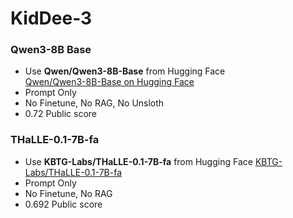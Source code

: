 # KidDee-3

### Qwen3-8B Base
- Use **Qwen/Qwen3-8B-Base** from Hugging Face  
 [Qwen/Qwen3-8B-Base on Hugging Face](https://huggingface.co/Qwen/Qwen3-8B-Base)
- Prompt Only
- No Finetune, No RAG, No Unsloth
- 0.72 Public score

### THaLLE-0.1-7B-fa
- Use **KBTG-Labs/THaLLE-0.1-7B-fa** from Hugging Face
 [KBTG-Labs/THaLLE-0.1-7B-fa]([https://huggingface.co/Qwen/Qwen3-8B-Base](https://huggingface.co/KBTG-Labs/THaLLE-0.1-7B-fa))
- Prompt Only
- No Finetune, No RAG
- 0.692 Public score
